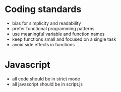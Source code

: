 # Coding standards
- bias for simplicity and readability
- prefer functional programming patterns
- use meaningful variable and function names
- keep functions small and focused on a single task
- avoid side effects in functions

# Javascript
- all code should be in strict mode
- all javascript should be in script.js